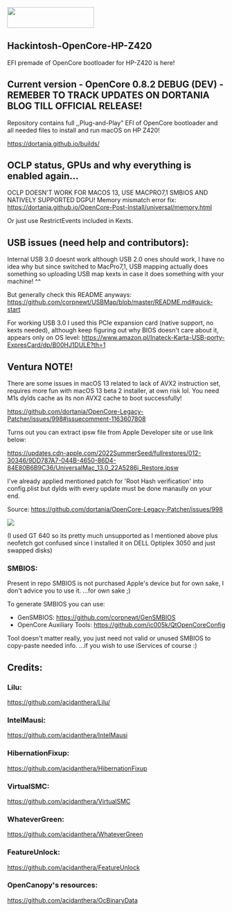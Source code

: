 <img src="https://github.com/acidanthera/OpenCorePkg/blob/master/Docs/Logos/OpenCore_with_text_Small.png" width="200" height="48"/>

## Hackintosh-OpenCore-HP-Z420
EFI premade of OpenCore bootloader for HP-Z420 is here!

## Current version - OpenCore 0.8.2 DEBUG (DEV) - REMEBER TO TRACK UPDATES ON DORTANIA BLOG TILL OFFICIAL RELEASE!
Repository contains full ,,Plug-and-Play" EFI of OpenCore bootloader and
all needed files to install and run macOS on HP Z420!

https://dortania.github.io/builds/

## OCLP status, GPUs and why everything is enabled again...

OCLP DOESN'T WORK FOR MACOS 13, USE MACPRO7,1 SMBIOS AND NATIVELY SUPPORTED DGPU!
Memory mismatch error fix: https://dortania.github.io/OpenCore-Post-Install/universal/memory.html

Or just use RestrictEvents included in Kexts.

## USB issues (need help and contributors):

Internal USB 3.0 doesnt work although USB 2.0 ones should work, I have no idea why but since switched to MacPro7,1, USB mapping actually does something so uploading USB map kexts in case it does something with your machine! ^^ 

But generally check this README anyways:
https://github.com/corpnewt/USBMap/blob/master/README.md#quick-start


For working USB 3.0 I used this PCIe expansion card (native support, no kexts needed), although keep figuring out why BIOS doesn't care about it, appears only on OS level:
https://www.amazon.pl/Inateck-Karta-USB-porty-ExpresCard/dp/B00HJ1DULE?th=1

## Ventura NOTE!

There are some issues in macOS 13 related to lack of AVX2 instruction set, requires more fun with macOS 13 beta 2 installer, at own risk lol.
You need M1s dylds cache as its non AVX2 cache to boot successfully!

https://github.com/dortania/OpenCore-Legacy-Patcher/issues/998#issuecomment-1163607808

Turns out you can extract ipsw file from Apple Developer site or use link below:

https://updates.cdn-apple.com/2022SummerSeed/fullrestores/012-30346/9DD787A7-044B-4650-86D4-84E80B6B9C36/UniversalMac_13.0_22A5286j_Restore.ipsw

I've already applied mentioned patch for 'Root Hash verification' into config.plist but dylds with every update must be done manaully on your end.

Source: https://github.com/dortania/OpenCore-Legacy-Patcher/issues/998

<img src="https://cdn.discordapp.com/attachments/724306793819275309/989151977759989760/unknown.png">

(I used GT 640 so its pretty much unsupported as I mentioned above plus neofetch got confused since I installed it on DELL Optiplex 3050 and just swapped disks)

### SMBIOS:
Present in repo SMBIOS is not purchased Apple's device but for own sake, I don't advice you to use it.
...for own sake ;)

To generate SMBIOS you can use:
* GenSMBIOS:
https://github.com/corpnewt/GenSMBIOS
* OpenCore Auxiliary Tools:
https://github.com/ic005k/QtOpenCoreConfig

Tool doesn't matter really, you just need not valid or unused SMBIOS to copy-paste needed info.
...if you wish to use iServices of course :)

## Credits:

### Lilu:
https://github.com/acidanthera/Lilu/
### IntelMausi:
https://github.com/acidanthera/IntelMausi
### HibernationFixup:
https://github.com/acidanthera/HibernationFixup
### VirtualSMC:
https://github.com/acidanthera/VirtualSMC
### WhateverGreen:
https://github.com/acidanthera/WhateverGreen
### FeatureUnlock:
https://github.com/acidanthera/FeatureUnlock
### OpenCanopy's resources:
https://github.com/acidanthera/OcBinaryData
 
